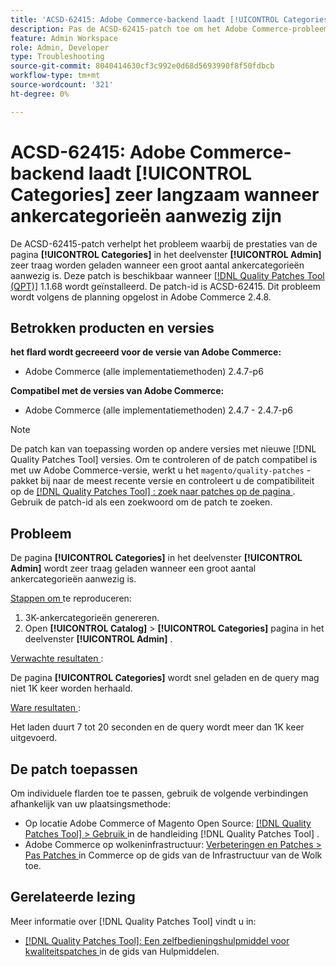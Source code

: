 ```yaml
---
title: 'ACSD-62415: Adobe Commerce-backend laadt [!UICONTROL Categories] zeer langzaam'
description: Pas de ACSD-62415-patch toe om het Adobe Commerce-probleem op te lossen, waarbij de prestaties van de pagina [!UICONTROL Categories] in het deelvenster [!UICONTROL Admin] zeer traag worden geladen wanneer een groot aantal ankercategorieën aanwezig zijn.
feature: Admin Workspace
role: Admin, Developer
type: Troubleshooting
source-git-commit: 8040414630cf3c992e0d68d5693990f8f50fdbcb
workflow-type: tm+mt
source-wordcount: '321'
ht-degree: 0%

---
```



# ACSD-62415: Adobe Commerce-backend laadt **[!UICONTROL Categories]** zeer langzaam wanneer ankercategorieën aanwezig zijn

De ACSD-62415-patch verhelpt het probleem waarbij de prestaties van de pagina **[!UICONTROL Categories]** in het deelvenster **[!UICONTROL Admin]** zeer traag worden geladen wanneer een groot aantal ankercategorieën aanwezig is. Deze patch is beschikbaar wanneer [[!DNL Quality Patches Tool (QPT)]](/help/tools/quality-patches-tool/quality-patches-tool-to-self-serve-quality-patches.md) 1.1.68 wordt geïnstalleerd. De patch-id is ACSD-62415. Dit probleem wordt volgens de planning opgelost in Adobe Commerce 2.4.8.

## Betrokken producten en versies

**het flard wordt gecreeerd voor de versie van Adobe Commerce:**

* Adobe Commerce (alle implementatiemethoden) 2.4.7-p6

**Compatibel met de versies van Adobe Commerce:**

* Adobe Commerce (alle implementatiemethoden) 2.4.7 - 2.4.7-p6

>[!NOTE]
>
>De patch kan van toepassing worden op andere versies met nieuwe [!DNL Quality Patches Tool] versies. Om te controleren of de patch compatibel is met uw Adobe Commerce-versie, werkt u het `magento/quality-patches` -pakket bij naar de meest recente versie en controleert u de compatibiliteit op de [[!DNL Quality Patches Tool] : zoek naar patches op de pagina ](https://experienceleague.adobe.com/tools/commerce-quality-patches/index.html?lang=nl-NL) . Gebruik de patch-id als een zoekwoord om de patch te zoeken.

## Probleem

De pagina **[!UICONTROL Categories]** in het deelvenster **[!UICONTROL Admin]** wordt zeer traag geladen wanneer een groot aantal ankercategorieën aanwezig is.

<u> Stappen om </u> te reproduceren:

1. 3K-ankercategorieën genereren.
1. Open **[!UICONTROL Catalog]** > **[!UICONTROL Categories]** pagina in het deelvenster **[!UICONTROL Admin]** .

<u> Verwachte resultaten </u>:

De pagina **[!UICONTROL Categories]** wordt snel geladen en de query mag niet 1K keer worden herhaald.

<u> Ware resultaten </u>:

Het laden duurt 7 tot 20 seconden en de query wordt meer dan 1K keer uitgevoerd.

## De patch toepassen

Om individuele flarden toe te passen, gebruik de volgende verbindingen afhankelijk van uw plaatsingsmethode:

* Op locatie Adobe Commerce of Magento Open Source: [[!DNL Quality Patches Tool] > Gebruik ](/help/tools/quality-patches-tool/usage.md) in de handleiding [!DNL Quality Patches Tool] .
* Adobe Commerce op wolkeninfrastructuur: [ Verbeteringen en Patches > Pas Patches ](https://experienceleague.adobe.com/docs/commerce-cloud-service/user-guide/develop/upgrade/apply-patches.html?lang=nl-NL) in Commerce op de gids van de Infrastructuur van de Wolk toe.

## Gerelateerde lezing

Meer informatie over [!DNL Quality Patches Tool] vindt u in:

* [[!DNL Quality Patches Tool]: Een zelfbedieningshulpmiddel voor kwaliteitspatches ](/help/tools/quality-patches-tool/quality-patches-tool-to-self-serve-quality-patches.md) in de gids van Hulpmiddelen.
